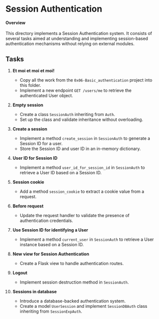 # Session Authentication

#### Overview
This directory implements a Session Authentication system. It consists of several tasks aimed at understanding and implementing session-based authentication mechanisms without relying on external modules.

## Tasks

1. **Et moi et moi et moi!**
   - Copy all the work from the `0x06-Basic_authentication` project into this folder.
   - Implement a new endpoint `GET /users/me` to retrieve the authenticated User object.

2. **Empty session**
   - Create a class `SessionAuth` inheriting from `Auth`.
   - Set up the class and validate inheritance without overloading.

3. **Create a session**
   - Implement a method `create_session` in `SessionAuth` to generate a Session ID for a user.
   - Store the Session ID and user ID in an in-memory dictionary.

4. **User ID for Session ID**
   - Implement a method `user_id_for_session_id` in `SessionAuth` to retrieve a User ID based on a Session ID.

5. **Session cookie**
   - Add a method `session_cookie` to extract a cookie value from a request.

6. **Before request**
   - Update the request handler to validate the presence of authentication credentials.

7. **Use Session ID for identifying a User**
   - Implement a method `current_user` in `SessionAuth` to retrieve a User instance based on a Session ID.

8. **New view for Session Authentication**
   - Create a Flask view to handle authentication routes.

9. **Logout**
   - Implement session destruction method in `SessionAuth`.

10. **Sessions in database**
    - Introduce a database-backed authentication system.
    - Create a model `UserSession` and implement `SessionDBAuth` class inheriting from `SessionExpAuth`.
